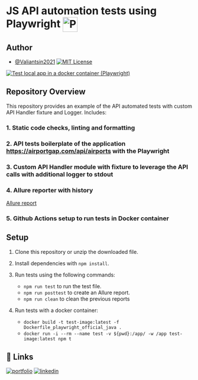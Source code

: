 # JS API automation tests using Playwright <a href="https://playwright.dev/" target="blank"><img align="center" src="https://playwright.dev/img/playwright-logo.svg" alt="Playwright" height="40" width="40" /></a> 

## Author

- [@Valiantsin2021](https://www.github.com/Valiantsin2021) [![MIT License](https://img.shields.io/badge/License-MIT-green.svg)](https://choosealicense.com/licenses/mit/)

[![Test local app in a docker container (Playwright)](https://github.com/Valiantsin2021/Playwright-API-tests-with-custom-API-handler-module/actions/workflows/dockerized_tests.yml/badge.svg)](https://github.com/Valiantsin2021/Playwright-API-tests-with-custom-API-handler-module/actions/workflows/dockerized_tests.yml)


## Repository Overview

This repository provides an example of the API automated tests with custom API Handler fixture and Logger. Includes:

### 1. Static code checks, linting and formatting

### 2. API tests boilerplate of the application https://airportgap.com/api/airports with the Playwright

### 3. Custom API Handler module with fixture to leverage the API calls with additional logger to stdout

### 4. Allure reporter with history

[Allure report](https://valiantsin2021.github.io/Playwright-API-tests-with-custom-API-handler-module/)

### 5. Github Actions setup to run tests in Docker container


## Setup

1. Clone this repository or unzip the downloaded file.
2. Install dependencies with `npm install`.
3. Run tests using the following commands:
   
   - `npm run test` to run the test file.
   - `npm run posttest` to create an Allure report.
   - `npm run clean` to clean the previous reports
4. Run tests with a docker container:

   - `docker build -t test-image:latest -f Dockerfile_playwright_official_java .`
   - `docker run -i --rm --name test -v ${pwd}:/app/ -w /app test-image:latest npm t`

## 🔗 Links

[![portfolio](https://img.shields.io/badge/my_portfolio-000?style=for-the-badge&logo=ko-fi&logoColor=white)](https://valiantsin2021.github.io/Portfolio/)
[![linkedin](https://img.shields.io/badge/linkedin-0A66C2?style=for-the-badge&logo=linkedin&logoColor=white)](https://www.linkedin.com/in/valiantsin-lutchanka/)
